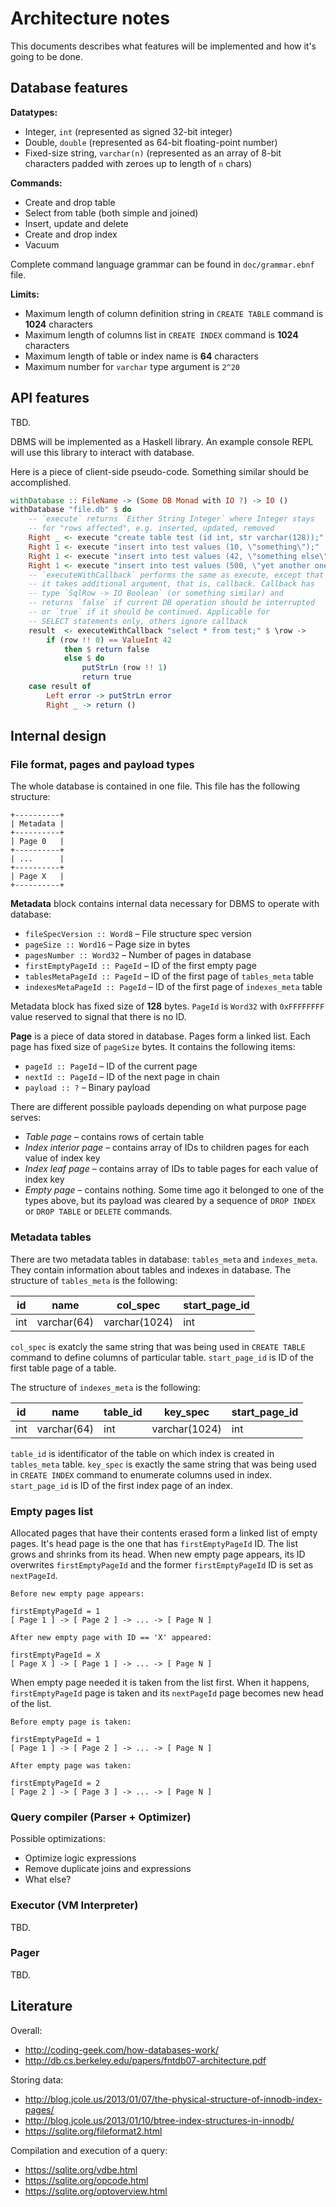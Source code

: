 # Architecture notes

This documents describes what features will be implemented and how it's going
to be done.

## Database features

**Datatypes:**

* Integer, `int` (represented as signed 32-bit integer)
* Double, `double` (represented as 64-bit floating-point number)
* Fixed-size string, `varchar(n)` (represented as an array of 8-bit characters
  padded with zeroes up to length of `n` chars)

**Commands:**

* Create and drop table
* Select from table (both simple and joined)
* Insert, update and delete
* Create and drop index
* Vacuum

Complete command language grammar can be found in `doc/grammar.ebnf` file.

**Limits:**

* Maximum length of column definition string in `CREATE TABLE` command is **1024** characters
* Maximum length of columns list in `CREATE INDEX` command is **1024** characters
* Maximum length of table or index name is **64** characters
* Maximum number for `varchar` type argument is `2^20`

## API features

TBD.

DBMS will be implemented as a Haskell library. An example console REPL will use
this library to interact with database.

Here is a piece of client-side pseudo-code. Something similar should be
accomplished.

```haskell
withDatabase :: FileName -> (Some DB Monad with IO ?) -> IO ()
withDatabase "file.db" $ do
    -- `execute` returns `Either String Integer` where Integer stays
    -- for "rows affected", e.g. inserted, updated, removed
    Right _ <- execute "create table test (id int, str varchar(128));"
    Right 1 <- execute "insert into test values (10, \"something\");"
    Right 1 <- execute "insert into test values (42, \"something else\");"
    Right 1 <- execute "insert into test values (500, \"yet another one\");"
    -- `executeWithCallback` performs the same as execute, except that
    -- it takes additional argument, that is, callback. Callback has
    -- type `SqlRow -> IO Boolean` (or something similar) and
    -- returns `false` if current DB operation should be interrupted
    -- or `true` if it should be continued. Applicable for
    -- SELECT statements only, others ignore callback
    result  <- executeWithCallback "select * from test;" $ \row ->
        if (row !! 0) == ValueInt 42
            then $ return false
            else $ do
                putStrLn (row !! 1)
                return true
    case result of
        Left error -> putStrLn error
        Right _ -> return ()
```

## Internal design

### File format, pages and payload types

The whole database is contained in one file. This file has the following structure:

```
+----------+
| Metadata |
+----------+
| Page 0   |
+----------+
| ...      |
+----------+
| Page X   |
+----------+
```

**Metadata** block contains internal data necessary for DBMS to operate with database:

- `fileSpecVersion :: Word8`    – File structure spec version
- `pageSize :: Word16`          – Page size in bytes
- `pagesNumber :: Word32`       – Number of pages in database
- `firstEmptyPageId :: PageId`  – ID of the first empty page
- `tablesMetaPageId :: PageId`  – ID of the first page of `tables_meta` table
- `indexesMetaPageId :: PageId` – ID of the first page of `indexes_meta` table

Metadata block has fixed size of **128** bytes. `PageId` is `Word32` with `0xFFFFFFFF` value reserved to signal that there is no ID.

**Page** is a piece of data stored in database. Pages form a linked list. Each page has fixed size of `pageSize` bytes. It contains the following items:

- `pageId :: PageId` – ID of the current page
- `nextId :: PageId` – ID of the next page in chain
- `payload :: ?` – Binary payload

There are different possible payloads depending on what purpose page serves:

- *Table page* – contains rows of certain table
- *Index interior page* – contains array of IDs to children pages for each value of index key
- *Index leaf page* – contains array of IDs to table pages for each value of index key
- *Empty page* – contains nothing. Some time ago it belonged to one of the types above, but its payload was cleared by a sequence of `DROP INDEX` or `DROP TABLE` or `DELETE` commands.

### Metadata tables

There are two metadata tables in database: `tables_meta` and `indexes_meta`. They contain information about tables and indexes in database. The structure of `tables_meta` is the following:

| id  | name        | col_spec      | start\_page_id |
| --- | ----------- | ------------- | -------------- |
| int | varchar(64) | varchar(1024) | int            |

`col_spec` is exatcly the same string that was being used in `CREATE TABLE` command to define columns of particular table. `start_page_id` is ID of the first table page of a table.

The structure of `indexes_meta` is the following:

| id  | name        | table_id | key_spec      | start\_page_id |
| --- | ----------- | -------- | ------------- | -------------- |
| int | varchar(64) | int      | varchar(1024) | int            |

`table_id` is identificator of the table on which index is created in `tables_meta` table. `key_spec` is exactly the same string that was being used in `CREATE INDEX` command to enumerate columns used in index. `start_page_id` is ID of the first index page of an index.

### Empty pages list

Allocated pages that have their contents erased form a linked list of empty pages. It's head page is the one that has `firstEmptyPageId` ID. The list grows and shrinks from its head. When new empty page appears, its ID overwrites `firstEmptyPageId` and the former `firstEmptyPageId` ID is set as `nextPageId`.

```
Before new empty page appears:

firstEmptyPageId = 1
[ Page 1 ] -> [ Page 2 ] -> ... -> [ Page N ]

After new empty page with ID == 'X' appeared:

firstEmptyPageId = X
[ Page X ] -> [ Page 1 ] -> ... -> [ Page N ]
```

When empty page needed it is taken from the list first. When it happens, `firstEmptyPageId` page is taken and
its `nextPageId` page becomes new head of the list.

```
Before empty page is taken:

firstEmptyPageId = 1
[ Page 1 ] -> [ Page 2 ] -> ... -> [ Page N ]

After empty page was taken:

firstEmptyPageId = 2
[ Page 2 ] -> [ Page 3 ] -> ... -> [ Page N ]
```

### Query compiler (Parser + Optimizer)

Possible optimizations:

- Optimize logic expressions
- Remove duplicate joins and expressions
- What else?

### Executor (VM Interpreter)

TBD.

### Pager

TBD.

## Literature

Overall:

- http://coding-geek.com/how-databases-work/
- http://db.cs.berkeley.edu/papers/fntdb07-architecture.pdf

Storing data:

- http://blog.jcole.us/2013/01/07/the-physical-structure-of-innodb-index-pages/
- http://blog.jcole.us/2013/01/10/btree-index-structures-in-innodb/
- https://sqlite.org/fileformat2.html

Compilation and execution of a query:

- https://sqlite.org/vdbe.html
- https://sqlite.org/opcode.html
- https://sqlite.org/optoverview.html
